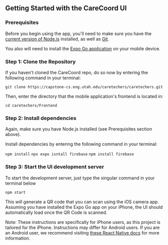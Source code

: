## Getting Started with the CareCoord UI

### Prerequisites

Before you begin using the app, you'll need to make sure you have the [current version of Node.js](https://nodejs.org/en/download/) installed, as well as [Git](https://git-scm.com/).

You also will need to install the [Expo Go application](https://expo.dev/client) on your mobile device.

### Step 1: Clone the Repository

If you haven't cloned the CareCoord repo, do so now by entering the following command in your terminal:

`git clone https://capstone-cs.eng.utah.edu/caretechers/caretechers.git`

Then, enter the directory that the mobile application's frontend is located in:

`cd caretechers/Frontend`

### Step 2: Install dependencies

Again, make sure you have Node.js installed (see Prerequisites section above).

Install dependencies by entering the following command in your terminal:

`npm install`
`npx expo isntall firebase`
`npm install firebase`

### Step 3: Start the UI development server

To start the development server, just type the singular command in your terminal below

`npm start`

This will generate a QR code that you can scan using the iOS camera app. Assuming you have installed
the Expo Go app on your iPhone, the UI should automatically load once the QR Code is scanned.

Note: These instructions are specifically for iPhone users, as this project is tailored for the iPhone. Instructions may
differ for Android users. If you are an Android user, we recommend visiting [these React Native docs](https://reactnative.dev/docs/environment-setup) for more information.

